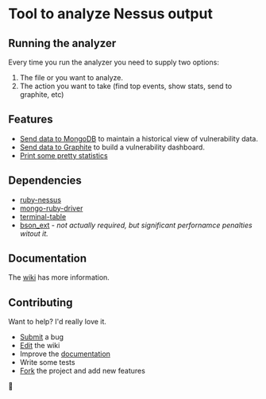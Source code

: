 # Tool to analyze Nessus output

## Running the analyzer
Every time you run the analyzer you need to supply two options:

1. The file or you want to analyze.
2. The action you want to take (find top events, show stats, send to graphite, etc)

## Features
* [Send data to MongoDB](https://github.com/gehrhorn/nessus-analyzer/wiki/MongoDB) to maintain a historical view of vulnerability data.
* [Send data to Graphite](https://github.com/gehrhorn/nessus-analyzer/wiki/Graphite) to build a vulnerability dashboard.
* [Print some pretty statistics](https://github.com/gehrhorn/nessus-analyzer/wiki/Display-Statistics)

## Dependencies
* [ruby-nessus](https://github.com/mephux/ruby-nessus)
* [mongo-ruby-driver](https://github.com/mongodb/mongo-ruby-driver)
* [terminal-table](https://github.com/visionmedia/terminal-table)
* [bson_ext](https://rubygems.org/gems/bson_ext) - *not actually required, but significant perfornamce penalties witout it.*

## Documentation
The [wiki](https://github.com/gehrhorn/nessus-analyzer/wiki) has more information.

## Contributing
Want to help? I'd really love it.
* [Submit](https://github.com/gehrhorn/nessus-analyzer/issues) a bug
* [Edit](https://github.com/gehrhorn/nessus-analyzer/wiki/_pages) the wiki
* Improve the [documentation](https://github.com/gehrhorn/nessus-analyzer/blob/master/README.md)
* Write some tests
* [Fork](https://github.com/gehrhorn/nessus-analyzer/fork) the project and add new features

:beers:
